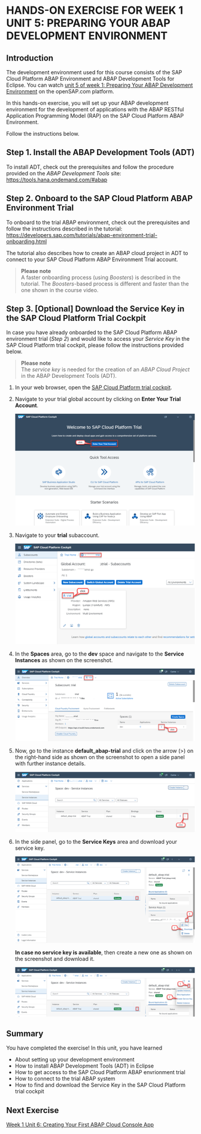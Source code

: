 # HANDS-ON EXERCISE FOR WEEK 1 UNIT 5: PREPARING YOUR ABAP DEVELOPMENT ENVIRONMENT

## Introduction
The development environment used for this course consists of the SAP Cloud Platform ABAP Environment and ABAP Development Tools for Eclipse.
You can watch [unit 5 of week 1: Preparing Your ABAP Development Environment](https://open.sap.com/courses/cp13/items/6RRUwtY9ABBVBoywenimzq) on the openSAP.com platform.

In this hands-on exercise, you will set up your ABAP development environment for the development of applications with the ABAP RESTful Application Programming Model (RAP) on the SAP Cloud Platform ABAP Environment.

Follow the instructions below.
    

## Step 1. Install the ABAP Development Tools (ADT)
To install ADT, check out the prerequisites and follow the procedure provided on the _ABAP Development Tools_ site:
https://tools.hana.ondemand.com/#abap 
    

## Step 2. Onboard to the SAP Cloud Platform ABAP Environment Trial
To onboard to the trial ABAP environment, check out the prerequisites and follow the instructions described in the tutorial:  
https://developers.sap.com/tutorials/abap-environment-trial-onboarding.html    

The tutorial also describes how to create an ABAP cloud project in ADT to connect to your SAP Cloud Platform ABAP Environment Trial account.  

> **Please note**   
> A faster onboarding process (using _Boosters_) is described in the tutorial. The _Boosters_-based process is different and faster than the one shown in the course video.

## Step 3. [Optional] Download the Service Key in the SAP Cloud Platform Trial Cockpit
In case you have already onboarded to the SAP Cloud Platform ABAP environment trial (_Step 2_) and would like to access your _Service Key_ in the SAP Cloud Platform trial cockpit, please follow the instructions provided below.   

>**Please note**   
>The _service key_ is needed for the creation of an _ABAP Cloud Project_ in the ABAP Development Tools (ADT).  

1.	In your web browser, open the [SAP Cloud Platform trial cockpit](https://cockpit.hanatrial.ondemand.com).  

2.	Navigate to your trial global account by clicking on **Enter Your Trial Account**.  
    
    ![Download Service Key](images/w1u5_03_01.png) 
    

3. Navigate to your **trial** subaccount.  
    
    ![Download Service Key](images/w1u5_03_02.png)
    
4. In the **Spaces** area, go to the **dev** space  and navigate to the **Service Instances** as shown on the screenshot.  
    
    ![Download Service Key](images/w1u5_03_03.png)
    
5. Now, go to the instance **default_abap-trial** and click on the arrow (>) on the right-hand side as shown on the screenshot to open a side panel with further instance details.  
    
    ![Download Service Key](images/w1u5_03_04.png)
    
6.  In the side panel, go to the **Service Keys** area and download your service key.  
    
    ![Download Service Key](images/w1u5_03_05.png)
        
        
    **In case no service key is available**, then create a new one as shown on the screenshot and download it.

    ![Download Service Key](images/w1u5_03_06.png)


## Summary
You have completed the exercise!
In this unit, you have learned 
- About setting up your development environment
- How to install ABAP Development Tools (ADT) in Eclipse
- How to get access to the SAP Cloud Platform ABAP envrionment trial 
- How to connect to the trial ABAP system
- How to find and download the Service Key in the SAP Cloud Platform trial cockpit

## Next Exercise
[Week 1 Unit 6: Creating Your First ABAP Cloud Console App](https://github.tools.sap/D040081/abap-platform-rap-opensap/blob/master/week1/unit6.md)
